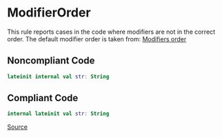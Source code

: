 # ModifierOrder

This rule reports cases in the code where modifiers are not in the correct order. The default modifier order is
taken from: [Modifiers order](https://kotlinlang.org/docs/coding-conventions.html#modifiers-order)

## Noncompliant Code

```kotlin
lateinit internal val str: String
```
## Compliant Code

```kotlin
internal lateinit val str: String
```

[Source](https://arturbosch.github.io/detekt/style.html#modifierorder)
